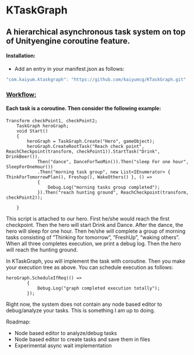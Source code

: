 # **KTaskGraph**


## **A hierarchical asynchronous task system on top of Unityengine coroutine feature.**


#### Installation:
* Add an entry in your manifest.json as follows:
```C#
"com.kaiyum.ktaskgraph": "https://github.com/kaiyumcg/KTaskGraph.git"
```


### **<span style="text-decoration:underline;">Workflow:</span>**


#### Each task is a coroutine. Then consider the following example:


```
Transform checkPoint1, checkPoint2;
    TaskGraph heroGraph;
    void Start()
    {
        heroGraph = TaskGraph.Create("Hero", gameObject);
        heroGraph.CreateRootTask("Reach check point", ReachCheckpoint(transform, checkPoint1)).StartTask("Drink", DrinkBeer()).
            Then("dance", DanceForTwoMin()).Then("sleep For one hour", SleepForOneHour())
            .Then("morning task group", new List<IEnumerator> { ThinkForTomorrowPlan(), Freshup(), WakeOthers() }, () =>
            {
                Debug.Log("morning tasks group completed");
            }).Then("reach hunting ground", ReachCheckpoint(transform, checkPoint2));
            
    }
```


This script is attached to our hero. First he/she would reach the first checkpoint. Then the hero will start Drink and Dance. After the dance, the hero will sleep for one hour. Then he/she will complete a group of morning tasks consisting of “Thinking for tomorrow”, “FreshUp”, “waking others”. When all three completes execution, we print a debug log. Then the hero will reach the hunting ground. 

In KTaskGraph, you will implement the task with coroutine. Then you make your execution tree as above. You can schedule execution as follows:


```
heroGraph.ScheduleIfReq(() =>
        {
            Debug.Log("graph completed execution totally");
        });
```


Right now, the system does not contain any node based editor to debug/analyze your tasks. This is something I am up to doing. 

Roadmap:



* Node based editor to analyze/debug tasks
* Node based editor to create tasks and save them in files
* Experimental async wait implementation

